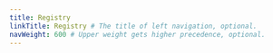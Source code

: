 ```yaml
---
title: Registry
linkTitle: Registry # The title of left navigation, optional.
navWeight: 600 # Upper weight gets higher precedence, optional.
---
```

